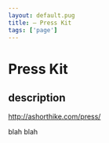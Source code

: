 ```yaml
---
layout: default.pug
title: – Press Kit
tags: ['page']
---
```


# Press Kit

## description

http://ashorthike.com/press/

blah blah